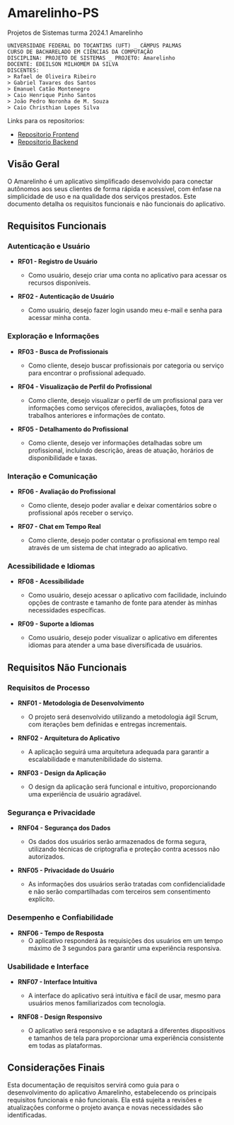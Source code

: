# Amarelinho-PS
Projetos de Sistemas turma 2024.1 Amarelinho

```
UNIVERSIDADE FEDERAL DO TOCANTINS (UFT) _ CÂMPUS PALMAS
CURSO DE BACHARELADO EM CIÊNCIAS DA COMPUTAÇÃO
DISCIPLINA: PROJETO DE SISTEMAS _ PROJETO: Amarelinho
DOCENTE: EDEILSON MILHOMEM DA SILVA
DISCENTES:
> Rafael de Oliveira Ribeiro
> Gabriel Tavares dos Santos
> Emanuel Catão Montenegro
> Caio Henrique Pinho Santos
> João Pedro Noronha de M. Souza
> Caio Christhian Lopes Silva
```

Links para os repositorios:

- [Repositorio Frontend](https://github.com/CaioChristhian/amarelinho-mobile/)
- [Repositorio Backend](https://github.com/jpnoronhaa/amarelinho-backend)

## Visão Geral

O Amarelinho é um aplicativo simplificado desenvolvido para conectar autônomos aos seus clientes de forma rápida e acessível, com ênfase na simplicidade de uso e na qualidade dos serviços prestados. Este documento detalha os requisitos funcionais e não funcionais do aplicativo.

## Requisitos Funcionais

### Autenticação e Usuário

- **RF01 - Registro de Usuário**
    - Como usuário, desejo criar uma conta no aplicativo para acessar os recursos disponíveis.

- **RF02 - Autenticação de Usuário**
    - Como usuário, desejo fazer login usando meu e-mail e senha para acessar minha conta.

### Exploração e Informações

- **RF03 - Busca de Profissionais**
    - Como cliente, desejo buscar profissionais por categoria ou serviço para encontrar o profissional adequado.

- **RF04 - Visualização de Perfil do Profissional**
    - Como cliente, desejo visualizar o perfil de um profissional para ver informações como serviços oferecidos, avaliações, fotos de trabalhos anteriores e informações de contato.

- **RF05 - Detalhamento do Profissional**
    - Como cliente, desejo ver informações detalhadas sobre um profissional, incluindo descrição, áreas de atuação, horários de disponibilidade e taxas.

### Interação e Comunicação

- **RF06 - Avaliação do Profissional**
    - Como cliente, desejo poder avaliar e deixar comentários sobre o profissional após receber o serviço.

- **RF07 - Chat em Tempo Real**
    - Como cliente, desejo poder contatar o profissional em tempo real através de um sistema de chat integrado ao aplicativo.


### Acessibilidade e Idiomas

- **RF08 - Acessibilidade**
    - Como usuário, desejo acessar o aplicativo com facilidade, incluindo opções de contraste e tamanho de fonte para atender às minhas necessidades específicas.

- **RF09 - Suporte a Idiomas**
    - Como usuário, desejo poder visualizar o aplicativo em diferentes idiomas para atender a uma base diversificada de usuários.

## Requisitos Não Funcionais

### Requisitos de Processo

- **RNF01 - Metodologia de Desenvolvimento**
    - O projeto será desenvolvido utilizando a metodologia ágil Scrum, com iterações bem definidas e entregas incrementais.

- **RNF02 - Arquitetura do Aplicativo**
    - A aplicação seguirá uma arquitetura adequada para garantir a escalabilidade e manutenibilidade do sistema.

- **RNF03 - Design da Aplicação**
    - O design da aplicação será funcional e intuitivo, proporcionando uma experiência de usuário agradável.

### Segurança e Privacidade

- **RNF04 - Segurança dos Dados**
    - Os dados dos usuários serão armazenados de forma segura, utilizando técnicas de criptografia e proteção contra acessos não autorizados.

- **RNF05 - Privacidade do Usuário**
    - As informações dos usuários serão tratadas com confidencialidade e não serão compartilhadas com terceiros sem consentimento explícito.

### Desempenho e Confiabilidade

- **RNF06 - Tempo de Resposta**
    - O aplicativo responderá às requisições dos usuários em um tempo máximo de 3 segundos para garantir uma experiência responsiva.

### Usabilidade e Interface

- **RNF07 - Interface Intuitiva**
    - A interface do aplicativo será intuitiva e fácil de usar, mesmo para usuários menos familiarizados com tecnologia.

- **RNF08 - Design Responsivo**
    - O aplicativo será responsivo e se adaptará a diferentes dispositivos e tamanhos de tela para proporcionar uma experiência consistente em todas as plataformas. 

## Considerações Finais

Esta documentação de requisitos servirá como guia para o desenvolvimento do aplicativo Amarelinho, estabelecendo os principais requisitos funcionais e não funcionais. Ela está sujeita a revisões e atualizações conforme o projeto avança e novas necessidades são identificadas.
